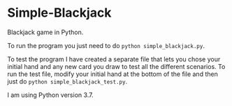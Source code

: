 # Simple-Blackjack
 Blackjack game in Python.

To run the program you just need to do `python simple_blackjack.py`.

To test the program I have created a separate file that lets you chose your initial hand and any new card you draw to test all the different scenarios. To run the test file, modify your initial hand at the bottom of the file and then just do `python simple_blackjack_test.py`.

I am using Python version 3.7.